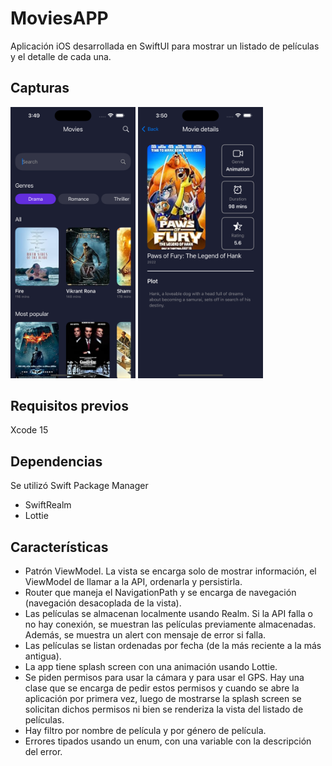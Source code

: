 # MoviesAPP

Aplicación iOS desarrollada en SwiftUI para mostrar un listado de películas y el detalle de cada una.

## Capturas
<img src="images/List.png" alt="list" width="200"/> <img src="images/Details.png" alt="details" width="200"/>

## Requisitos previos
Xcode 15

## Dependencias
Se utilizó Swift Package Manager
- SwiftRealm
- Lottie

## Características
- Patrón ViewModel. La vista se encarga solo de mostrar información, el ViewModel de llamar a la API, ordenarla y persistirla.
- Router que maneja el NavigationPath y se encarga de navegación (navegación desacoplada de la vista).
- Las películas se almacenan localmente usando Realm. Si la API falla o no hay conexión, se muestran las películas previamente almacenadas. Además, se muestra un alert con mensaje de error si falla.
- Las películas se listan ordenadas por fecha (de la más reciente a la más antigua).
- La app tiene splash screen con una animación usando Lottie.
- Se piden permisos para usar la cámara y para usar el GPS. Hay una clase que se encarga de pedir estos permisos y cuando se abre la aplicación por primera vez, luego de mostrarse la splash screen se solicitan dichos permisos ni bien se renderiza la vista del listado de películas.
- Hay filtro por nombre de película y por género de película.
- Errores tipados usando un enum, con una variable con la descripción del error.
